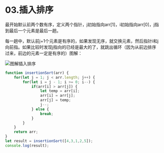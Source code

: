 # 03.插入排序

最开始默认前两个数有序，定义两个指针，j初始指向arr[1]，i初始指向arr[0]，j指到最后一个元素是最后一趟。

每一趟中，默认前j+1个元素是有序的，如果发现无序，就交换元素，然后指针i和j向前指。如果比较时发现j指向的已经是最大的了，就跳出循环（因为从前边排序过来，前边的元素一定是有序的）图解：

![图解插入排序](https://img-blog.csdnimg.cn/68cf788b23af443e93d84c65ce3a6b82.png)

```javascript
function insertionSort(arr) {
    for(let j = 1; j < arr.length; j++) {
        for(let i = j - 1; i >= 0; i--) {
            if(arr[i] > arr[j]) {
                let temp = arr[i];
                arr[i] = arr[j];
                arr[j] = temp;
                j--;
            } else {
                break;
            }
        }
    }
    return arr;
}
let result = insertionSort([4,3,1,2,5]);
console.log(result);
```
